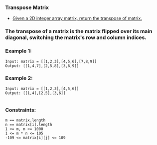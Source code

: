 ### Transpose Matrix

- [Given a 2D integer array matrix, return the transpose of matrix.](https://leetcode.com/problems/transpose-matrix/)

### The transpose of a matrix is the matrix flipped over its main diagonal, switching the matrix's row and column indices.

### Example 1:
```
Input: matrix = [[1,2,3],[4,5,6],[7,8,9]]
Output: [[1,4,7],[2,5,8],[3,6,9]]
```
### Example 2:
```
Input: matrix = [[1,2,3],[4,5,6]]
Output: [[1,4],[2,5],[3,6]]
 
```
### Constraints:
```
m == matrix.length
n == matrix[i].length
1 <= m, n <= 1000
1 <= m * n <= 105
-109 <= matrix[i][j] <= 109
```
